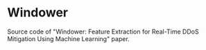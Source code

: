 # Windower
Source code of "Windower: Feature Extraction for Real-Time DDoS Mitigation Using Machine Learning" paper.
